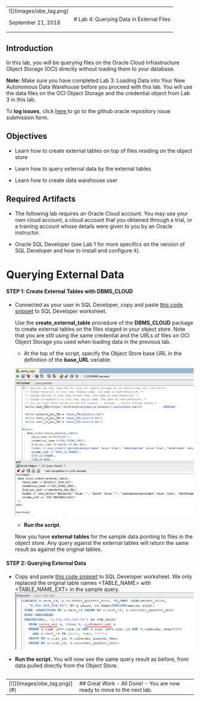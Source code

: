 <table class="tbl-heading"><tr><td class="td-logo">![](images/obe_tag.png)

September 21, 2018
</td>
<td class="td-banner">
# Lab 4: Querying Data in External Files
</td></tr><table>


## Introduction

In this lab, you will be querying files on the Oracle Cloud Infrastructure Object Storage (OCI) directly without loading them to your database.

**Note:** Make sure you have completed Lab 3: Loading Data into Your New Autonomous Data Warehouse before you proceed with this lab. You will use the data files on the OCI Object Storage and the credential object from Lab 3 in this lab.

To **log issues**, click <a href="https://github.com/millerhoo/journey4-adwc/issues/new" target="_blank"> here </a> to go to the github oracle repository issue submission form.

## Objectives

-   Learn how to create external tables on top of files residing on the object store

-   Learn how to query external data by the external tables

-   Learn how to create data warehouse user

## Required Artifacts

-   The following lab requires an Oracle Cloud account. You may use your own cloud account, a cloud account that you obtained through a trial, or a training account whose details were given to you by an Oracle instructor.

-   Oracle SQL Developer (see Lab 1 for more specifics on the version of SQL Developer and how to install and configure it).

# Querying External Data

#### **STEP 1: Create External Tables with DBMS_CLOUD**

-   Connected as your user in SQL Developer, copy and paste <a href="./scripts/400/create_external_tables.txt" target="_blank">this code snippet</a> to SQL Developer worksheet.  

    Use the **create\_external\_table** procedure of the **DBMS\_CLOUD** package to create external tables on the files staged in your object store. Note that you are still using the same credential and the URLs of files on OCI Object Storage you used when loading data in the previous lab.

    -   At the top of the script, specify the Object Store base URL in the definition of the **base\_URL** variable.

    ![](./images/400/snap0014527.jpg)

    - **Run the script**.

    Now you have **external tables** for the sample data pointing to files in the object store. Any query against the external tables will return the same result as against the original tables.

#### **STEP 2: Querying External Data**

-   Copy and paste <a href="./scripts/400/query_external_data.txt" target="_blank">this code snippet</a> to SQL Developer worksheet. We only replaced the original table names &lt;TABLE_NAME&gt; with &lt;TABLE_NAME_EXT&gt; in the sample query.  
    ![](images/400/Picture400-4.png)

-   **Run the script**. You will now see the same query result as before, from data pulled directly from the Object Store.


<table>
<tr><td class="td-logo">[![](images/obe_tag.png)](#)</td>
<td class="td-banner">
## Great Work - All Done!
-   You are now ready to move to the next lab.
</td>
</tr>
<table>
